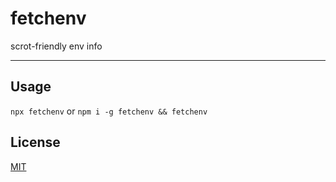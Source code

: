 # fetchenv

scrot-friendly env info

--------

## Usage

`npx fetchenv` or `npm i -g fetchenv && fetchenv`

## License

[MIT](./LICENSE.md)
